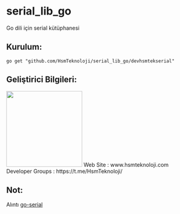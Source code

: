 # serial_lib_go

Go dili için serial kütüphanesi

## Kurulum:

```shell
go get "github.com/HsmTeknoloji/serial_lib_go/devhsmtekserial"
```

## Geliştirici Bilgileri:
<img src="https://github.com/HsmTeknoloji/companyfiles/blob/master/hsmtek-logo.png?raw=true" width="200"/>
Web Site        : www.hsmteknoloji.com <br />
Developer Groups : https://t.me/HsmTeknoloji/ <br />

## Not:
Alıntı [go-serial](https://github.com/jacobsa/go-serial)
